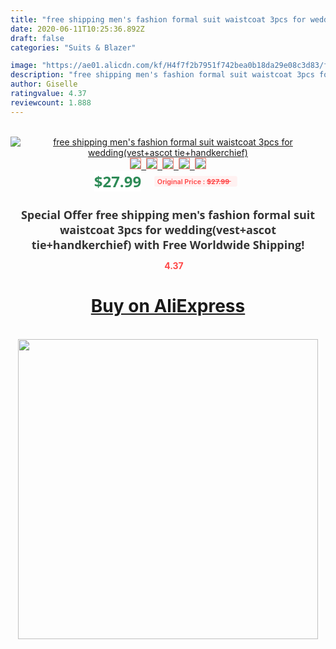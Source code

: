 ```yaml
---
title: "free shipping men's fashion formal suit waistcoat 3pcs for wedding(vest+ascot tie+handkerchief)"
date: 2020-06-11T10:25:36.892Z
draft: false
categories: "Suits & Blazer"

image: "https://ae01.alicdn.com/kf/H4f7f2b7951f742bea0b18da29e08c3d83/free-shipping-men-s-fashion-formal-suit-waistcoat-3pcs-for-wedding-vest-ascot-tie-handkerchief-.jpg"
description: "free shipping men's fashion formal suit waistcoat 3pcs for wedding(vest+ascot tie+handkerchief)"
author: Giselle
ratingvalue: 4.37
reviewcount: 1.888
---
```

<br>
<div style="text-align: center;">
<a href="https://s.click.aliexpress.com/e/_AYrWpB" target="_blank" rel="nofollow noopener noreferrer"><img alt="free shipping men's fashion formal suit waistcoat 3pcs for wedding(vest+ascot tie+handkerchief)" class="magnifier-image" src="https://ae01.alicdn.com/kf/H4f7f2b7951f742bea0b18da29e08c3d83/free-shipping-men-s-fashion-formal-suit-waistcoat-3pcs-for-wedding-vest-ascot-tie-handkerchief-.jpg_640x640.jpg">
<br>
<img style="border:1px solid salmon" src="https://ae01.alicdn.com/kf/H4f7f2b7951f742bea0b18da29e08c3d83/free-shipping-men-s-fashion-formal-suit-waistcoat-3pcs-for-wedding-vest-ascot-tie-handkerchief-.jpg_120x120.jpg">&nbsp;&nbsp;<img style="border:1px solid salmon" src="_120x120.jpg">&nbsp;&nbsp;<img style="border:1px solid salmon" src="_120x120.jpg">&nbsp;&nbsp;<img style="border:1px solid salmon" src="_120x120.jpg">&nbsp;&nbsp;<img style="border:1px solid salmon" src="_120x120.jpg"></a></div><br0>
<div style="text-align: center;"><span style="background-color: white; border: 0px; box-sizing: border-box; color: seagreen; display: inline-block; font-family: &quot;open sans&quot; , &quot;arial&quot; , &quot;helvetica&quot; , sans-serif , &quot;heiti&quot;; font-size: 24px; font-stretch: inherit; font-weight: 700; line-height: inherit; margin: 0px 10px 0px 0px; padding: 0px; vertical-align: middle;">$27.99 </span>
<span style="background: rgb(255 , 241 , 241); border-radius: 3px; border: 0px; box-sizing: border-box; color: #ff4747; display: inline-block; font-family: inherit; font-size: 12px; font-stretch: inherit; font-style: inherit; font-variant: inherit; font-weight: 600; line-height: inherit; margin: 0px; padding: 2px 5px; transform: scale(0.9); vertical-align: middle;">Original Price : <b style="text-decoration: line-through;">$27.99 </b> &nbsp;&nbsp;</span></div>
<h1 style="color: #333333; display: inline-block; font-family: &quot;open sans&quot; , &quot;arial&quot; , &quot;helvetica&quot; , sans-serif , &quot;heiti&quot;; font-size: 18px; font-stretch: inherit; font-weight: 700; text-align: center;">Special Offer free shipping men's fashion formal suit waistcoat 3pcs for wedding(vest+ascot tie+handkerchief) with Free Worldwide Shipping!</h1>
<div style="color: #ff4747; text-align: center;">
<img src="https://4.bp.blogspot.com/-M0ZcTcb-5uY/XleCXlxnR4I/AAAAAAAAAEc/OrjgMkXV1oMQFaCRZj5HQwOCBcu3w1FegCPcBGAYYCw/s1600/star.png" style="height: 15px;">&nbsp;<b>4.37</b></div>
<div class="button_cont" align="center"><a class="buynow_a" href="https://s.click.aliexpress.com/e/_AYrWpB" target="_blank" rel="nofollow noopener noreferrer"><H1>Buy on AliExpress</H1></a></div><br>
<div class="separator" style="clear: both; text-align: center;">
<img src="https://lh3.googleusercontent.com/-pTy5HemUv9M/XlePHvY0dAI/AAAAAAAAAE4/0nX5iRUoIWY8eMW9Dpxeirr157OZliDIgCLcBGAsYHQ/s1600/badge.gif" width="480">
</div>
